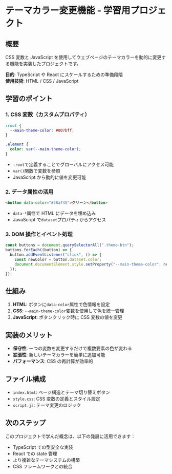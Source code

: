 # テーマカラー変更機能 - 学習用プロジェクト

## 概要

CSS 変数と JavaScript を使用してウェブページのテーマカラーを動的に変更する機能を実装したプロジェクトです。

**目的**: TypeScript や React にスケールするための準備段階  
**使用技術**: HTML / CSS / JavaScript

## 学習のポイント

### 1. CSS 変数（カスタムプロパティ）

```css
:root {
  --main-theme-color: #007bff;
}

.element {
  color: var(--main-theme-color);
}
```

- `:root`で定義することでグローバルにアクセス可能
- `var()`関数で変数を参照
- JavaScript から動的に値を変更可能

### 2. データ属性の活用

```html
<button data-color="#28a745">グリーン</button>
```

- `data-*`属性で HTML にデータを埋め込み
- JavaScript で`dataset`プロパティからアクセス

### 3. DOM 操作とイベント処理

```javascript
const buttons = document.querySelectorAll(".theme-btn");
buttons.forEach((button) => {
  button.addEventListener("click", () => {
    const newColor = button.dataset.color;
    document.documentElement.style.setProperty("--main-theme-color", newColor);
  });
});
```

## 仕組み

1. **HTML**: ボタンに`data-color`属性で色情報を設定
2. **CSS**: `--main-theme-color`変数を使用して色を統一管理
3. **JavaScript**: ボタンクリック時に CSS 変数の値を変更

## 実装のメリット

- **保守性**: 一つの変数を変更するだけで複数要素の色が変わる
- **拡張性**: 新しいテーマカラーを簡単に追加可能
- **パフォーマンス**: CSS の再計算が効率的

## ファイル構成

- `index.html`: ページ構造とテーマ切り替えボタン
- `style.css`: CSS 変数の定義とスタイル設定
- `script.js`: テーマ変更のロジック

## 次のステップ

このプロジェクトで学んだ概念は、以下の発展に活用できます：

- TypeScript での型安全な実装
- React での state 管理
- より複雑なテーマシステムの構築
- CSS フレームワークとの統合
